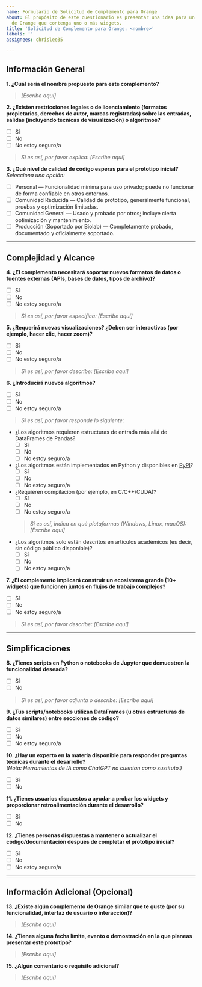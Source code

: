 ```yaml
---
name: Formulario de Solicitud de Complemento para Orange
about: El propósito de este cuestionario es presentar una idea para un nuevo complemento
  de Orange que contenga uno o más widgets.
title: 'Solicitud de Complemento para Orange: <nombre>'
labels: ''
assignees: chrislee35

---
```


## Información General

**1. ¿Cuál sería el nombre propuesto para este complemento?**  
> _[Escribe aquí]_

**2. ¿Existen restricciones legales o de licenciamiento (formatos propietarios, derechos de autor, marcas registradas) sobre las entradas, salidas (incluyendo técnicas de visualización) o algoritmos?**  
- [ ] Sí
- [ ] No
- [ ] No estoy seguro/a  
> _Si es así, por favor explica: [Escribe aquí]_

**3. ¿Qué nivel de calidad de código esperas para el prototipo inicial?**  
_Selecciona una opción:_
- [ ] Personal — Funcionalidad mínima para uso privado; puede no funcionar de forma confiable en otros entornos.
- [ ] Comunidad Reducida — Calidad de prototipo, generalmente funcional, pruebas y optimización limitadas.
- [ ] Comunidad General — Usado y probado por otros; incluye cierta optimización y mantenimiento.
- [ ] Producción (Soportado por Biolab) — Completamente probado, documentado y oficialmente soportado.

---

## Complejidad y Alcance

**4. ¿El complemento necesitará soportar nuevos formatos de datos o fuentes externas (APIs, bases de datos, tipos de archivo)?**  
- [ ] Sí
- [ ] No
- [ ] No estoy seguro/a  
> _Si es así, por favor especifica: [Escribe aquí]_

**5. ¿Requerirá nuevas visualizaciones? ¿Deben ser interactivas (por ejemplo, hacer clic, hacer zoom)?**  
- [ ] Sí
- [ ] No
- [ ] No estoy seguro/a  
> _Si es así, por favor describe: [Escribe aquí]_

**6. ¿Introducirá nuevos algoritmos?**  
- [ ] Sí
- [ ] No
- [ ] No estoy seguro/a  
> _Si es así, por favor responde lo siguiente:_
  - ¿Los algoritmos requieren estructuras de entrada más allá de DataFrames de Pandas?
    - [ ] Sí
    - [ ] No
    - [ ] No estoy seguro/a
  - ¿Los algoritmos están implementados en Python y disponibles en [PyPI](https://pypi.org/)?
    - [ ] Sí
    - [ ] No
    - [ ] No estoy seguro/a
  - ¿Requieren compilación (por ejemplo, en C/C++/CUDA)?  
    - [ ] Sí
    - [ ] No
    - [ ] No estoy seguro/a  
    > _Si es así, indica en qué plataformas (Windows, Linux, macOS): [Escribe aquí]_
  - ¿Los algoritmos solo están descritos en artículos académicos (es decir, sin código público disponible)?  
    - [ ] Sí
    - [ ] No
    - [ ] No estoy seguro/a

**7. ¿El complemento implicará construir un ecosistema grande (10+ widgets) que funcionen juntos en flujos de trabajo complejos?**  
- [ ] Sí
- [ ] No
- [ ] No estoy seguro/a  
> _Si es así, por favor describe: [Escribe aquí]_

---

## Simplificaciones

**8. ¿Tienes scripts en Python o notebooks de Jupyter que demuestren la funcionalidad deseada?**  
- [ ] Sí
- [ ] No  
> _Si es así, por favor adjunta o describe: [Escribe aquí]_

**9. ¿Tus scripts/notebooks utilizan DataFrames (u otras estructuras de datos similares) entre secciones de código?**  
- [ ] Sí
- [ ] No
- [ ] No estoy seguro/a

**10. ¿Hay un experto en la materia disponible para responder preguntas técnicas durante el desarrollo?**  
_(Nota: Herramientas de IA como ChatGPT no cuentan como sustituto.)_
- [ ] Sí
- [ ] No

**11. ¿Tienes usuarios dispuestos a ayudar a probar los widgets y proporcionar retroalimentación durante el desarrollo?**  
- [ ] Sí
- [ ] No

**12. ¿Tienes personas dispuestas a mantener o actualizar el código/documentación después de completar el prototipo inicial?**  
- [ ] Sí
- [ ] No
- [ ] No estoy seguro/a

---

## Información Adicional (Opcional)

**13. ¿Existe algún complemento de Orange similar que te guste (por su funcionalidad, interfaz de usuario o interacción)?**  
> _[Escribe aquí]_

**14. ¿Tienes alguna fecha límite, evento o demostración en la que planeas presentar este prototipo?**  
> _[Escribe aquí]_

**15. ¿Algún comentario o requisito adicional?**  
> _[Escribe aquí]_
